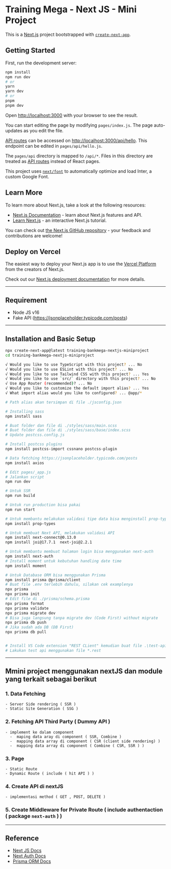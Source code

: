 # Training Mega - Next JS - Mini Project

This is a [Next.js](https://nextjs.org/) project bootstrapped with [`create-next-app`](https://github.com/vercel/next.js/tree/canary/packages/create-next-app).

## Getting Started

First, run the development server:

```bash
npm install
npm run dev
# or
yarn
yarn dev
# or
pnpm
pnpm dev
```

Open [http://localhost:3000](http://localhost:3000) with your browser to see the result.

You can start editing the page by modifying `pages/index.js`. The page auto-updates as you edit the file.

[API routes](https://nextjs.org/docs/api-routes/introduction) can be accessed on [http://localhost:3000/api/hello](http://localhost:3000/api/hello). This endpoint can be edited in `pages/api/hello.js`.

The `pages/api` directory is mapped to `/api/*`. Files in this directory are treated as [API routes](https://nextjs.org/docs/api-routes/introduction) instead of React pages.

This project uses [`next/font`](https://nextjs.org/docs/basic-features/font-optimization) to automatically optimize and load Inter, a custom Google Font.

## Learn More

To learn more about Next.js, take a look at the following resources:

- [Next.js Documentation](https://nextjs.org/docs) - learn about Next.js features and API.
- [Learn Next.js](https://nextjs.org/learn) - an interactive Next.js tutorial.

You can check out [the Next.js GitHub repository](https://github.com/vercel/next.js/) - your feedback and contributions are welcome!

## Deploy on Vercel

The easiest way to deploy your Next.js app is to use the [Vercel Platform](https://vercel.com/new?utm_medium=default-template&filter=next.js&utm_source=create-next-app&utm_campaign=create-next-app-readme) from the creators of Next.js.

Check out our [Next.js deployment documentation](https://nextjs.org/docs/deployment) for more details.

---

## Requirement

- Node JS v16
- Fake API (<https://jsonplaceholder.typicode.com/posts>)

---

## Installation and Basic Setup

```sh
npx create-next-app@latest training-bankmega-nextjs-miniproject
cd training-bankmega-nextjs-miniproject

√ Would you like to use TypeScript with this project? ... No
√ Would you like to use ESLint with this project? ... No
√ Would you like to use Tailwind CSS with this project? ... Yes
√ Would you like to use `src/` directory with this project? ... No
√ Use App Router (recommended)? ... No
√ Would you like to customize the default import alias? ... Yes
√ What import alias would you like to configured? ... @app/*

# Path alias akan tersimpan di file ./jsconfig.json

# Installing sass
npm install sass

# Buat folder dan file di ./styles/sass/main.scss
# Buat folder dan file di ./styles/sass/base/index.scss
# Update postcss.config.js

# Install postcss plugins
npm install postcss-import cssnano postcss-plugin

# Data fetching https://jsonplaceholder.typicode.com/posts
npm install axios

# Edit pages/_app.js
# Jalankan script
npm run dev

# Untuk SSR
npm run build

# Untuk run production bisa pakai
npm run start

# Untuk membantu melakukan validasi tipe data bisa menginstall prop-types
npm install prop-types

# Untuk membuat Next API, melakukan validasi API
npm install next-connect@0.13.0
npm install joi@17.7.1  next-joi@2.2.1

# Untuk membantu membuat halaman login bisa menggunakan next-auth
npm install next-auth
# Install moment untuk kebutuhan handling date time
npm install moment

# Untuk Database ORM bisa menggunakan Prisma
npm install prisma @prisma/client
# Buat file .env terlebih dahulu, silakan cek examplenya
npx prisma
npx prisma init
# Edit file di ./prisma/schema.prisma
npx prisma format
npx prisma validate
npx prisma migrate dev
# Bisa juga langsung tanpa migrate dev (Code First) without migrate
npx prisma db push
# Jika sudah ada DB (DB First)
npx prisma db pull


# Install VS Code extension "REST CLient" kemudian buat file .\test-api.rest
# Lakukan test api menggunakan file *.rest
```

---

## Mmini project menggunakan nextJS dan module yang terkait sebagai berikut

### 1. Data Fetching

```text
- Server Side rendering ( SSR )
- Static Site Generation ( SSG )
```

### 2. Fetching API Third Party ( Dummy API )

```text
- implement ke dalam component
  -  maping data aray di component ( SSR, Combine )
  -  mapping data array di component ( CSR (client side rendering) )
  -  mapping data array di component ( Combine ( CSR, SSR ) )
```

### 3. Page

```text
- Static Route
- Dynamic Route ( include ( hit API ) )
```

### 4. Create API di nextJS

```text
- implementasi method ( GET , POST, DELETE )
```

### 5. Create Middleware for Private Route ( include authentaction ( package `next-auth` ) )

---

## Reference

- [Next JS Docs](https://nextjs.org/docs)
- [Next Auth Docs](https://next-auth.js.org/getting-started/introduction)
- [Prisma ORM Docs](https://www.prisma.io/docs)
